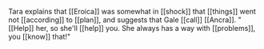 
Tara explains that [[Eroica]] was somewhat in [[shock]] that [[things]] went not [[according]] to [[plan]], and suggests that Gale [[call]] [[Ancra]]. "[[Help]] her, so she'll [[help]] you. She always has a way with [[problems]], you [[know]] that!"

  
